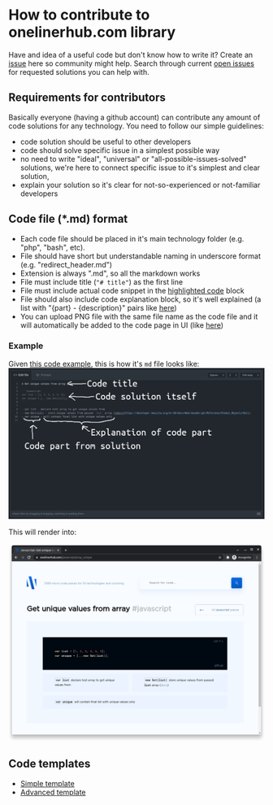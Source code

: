# How to contribute to onelinerhub.com library

Have and idea of a useful code but don't know how to write it? Create an [issue](https://github.com/Onelinerhub/onelinerhub/issues/new) here so community might help. Search through current [open issues](https://github.com/Onelinerhub/onelinerhub/issues) for requested solutions you can help with.

## Requirements for contributors
Basically everyone (having a github account) can contribute any amount of code solutions for any technology.
You need to follow our simple guidelines:
- code solution should be useful to other developers
- code should solve specific issue in a simplest possible way
- no need to write "ideal", "universal" or "all-possible-issues-solved" solutions, we're here to connect specific issue to it's simplest and clear solution,
- explain your solution so it's clear for not-so-experienced or not-familiar developers

## Code file (\*.md) format
- Each code file should be placed in it's main technology folder (e.g. "php", "bash", etc).
- File should have short but understandable naming in underscore format (e.g. "redirect_header.md")
- Extension is always ".md", so all the markdown works
- File must include title (```"# title"```) as the first line
- File must include actual code snippet in the [highlighted code](https://guides.github.com/features/mastering-markdown/) block
- File should also include code explanation block, so it's well explained (a list with "{part} - {description}" pairs like [here](/template_simple.md))
- You can upload PNG file with the same file name as the code file and it will automatically be added to the code page in UI (like [here](https://onelinerhub.com/ffmpeg/downmix_audio))

### Example
Given [this code example](/javascript/array_unique.md), this is how it's `md` file looks like:
![Code example](/code_example.png)

This will render into:

![UI example](/ui_example.png)

## Code templates
- [Simple template](/template_simple.md)
- [Advanced template](/template.md)
